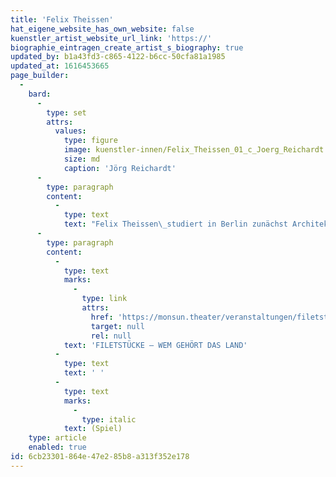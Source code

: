 ```yaml
---
title: 'Felix Theissen'
hat_eigene_website_has_own_website: false
kuenstler_artist_website_url_link: 'https://'
biographie_eintragen_create_artist_s_biography: true
updated_by: b1a43fd3-c865-4122-b6cc-50cfa81a1985
updated_at: 1616453665
page_builder:
  -
    bard:
      -
        type: set
        attrs:
          values:
            type: figure
            image: kuenstler-innen/Felix_Theissen_01_c_Joerg_Reichardt.jpg
            size: md
            caption: 'Jörg Reichardt'
      -
        type: paragraph
        content:
          -
            type: text
            text: "Felix Theissen\_studiert in Berlin zunächst Architektur und wechselt dann in den Schauspielstudiengang des Konservatoriums in Wien. Es folgen Engagements an verschiedenen Theatern, intensive Jahre Improvisationstheater und Arbeiten für Fernsehen und Kino. Er ist Co-Autor eines Kinofilms, Schauspieldozent an der HfM Hanns Eisler, arbeitet als freier Schauspieler in Berlin und ist u.a. im Solo \"Caveman\" zu sehen."
      -
        type: paragraph
        content:
          -
            type: text
            marks:
              -
                type: link
                attrs:
                  href: 'https://monsun.theater/veranstaltungen/filetstuecke'
                  target: null
                  rel: null
            text: 'FILETSTÜCKE – WEM GEHÖRT DAS LAND'
          -
            type: text
            text: ' '
          -
            type: text
            marks:
              -
                type: italic
            text: (Spiel)
    type: article
    enabled: true
id: 6cb23301-864e-47e2-85b8-a313f352e178
---
```

